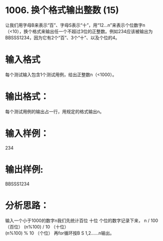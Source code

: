 #  1006. 换个格式输出整数 (15)
让我们用字母B来表示“百”、字母S表示“十”，用“12…n”来表示个位数字n（<10），换个格式来输出任一个不超过3位的正整数。例如234应该被输出为BBSSS1234，因为它有2个“百”、3个“十”、以及个位的4。

# 输入格式
每个测试输入包含1个测试用例，给出正整数n（<1000）。

# 输出格式：
每个测试用例的输出占一行，用规定的格式输出n。

# 输入样例：
234

# 输出样例:
BBSSS1234

# 分析思路：
输入一个小于1000的数字n我们先统计百位 十位 个位的数字记录下来，
n / 100 （百位）
(n%100) / 10 （十位）  
(n%100) % 10 （个位）
再for循环按B S 1,2……n输出。